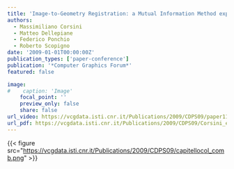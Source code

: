 ```yaml
---
title: 'Image-to-Geometry Registration: a Mutual Information Method exploiting Illumination-related Geometric Properties'
authors:
  - Massimiliano Corsini
  - Matteo Dellepiane
  - Federico Ponchio
  - Roberto Scopigno
date: '2009-01-01T00:00:00Z'
publication_types: ['paper-conference']
publication: '*Computer Graphics Forum*'
featured: false

image:
#    caption: 'Image'
    focal_point: ''
    preview_only: false
    share: false
url_video: https://vcgdata.isti.cnr.it/Publications/2009/CDPS09/paper1110.avi
url_pdf: https://vcgdata.isti.cnr.it/Publications/2009/CDPS09/Corsini_etal_Mutual_Information.pdf
---
```

{{< figure src="https://vcgdata.isti.cnr.it/Publications/2009/CDPS09/capitellocol_comb.png" >}}
